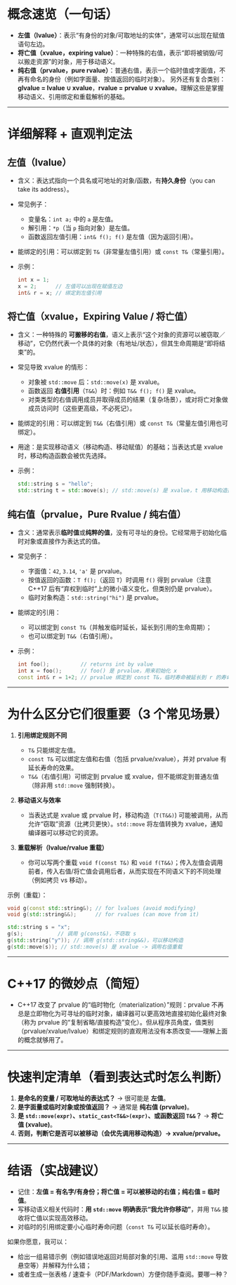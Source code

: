 # 概念速览（一句话）

* **左值（lvalue）**：表示“有身份的对象/可取地址的实体”，通常可以出现在赋值语句左边。
* **将亡值（xvalue，expiring value）**：一种特殊的右值，表示“即将被销毁/可以搬走资源”的对象，用于移动语义。
* **纯右值（prvalue，pure rvalue）**：普通右值，表示一个临时值或字面值，不再有命名的身份（例如字面量、按值返回的临时对象）。
  另外还有复合类别：**glvalue = lvalue ∪ xvalue**，**rvalue = prvalue ∪ xvalue**。理解这些是掌握移动语义、引用绑定和重载解析的基础。

---

# 详细解释 + 直观判定法

## 左值（lvalue）

* 含义：表达式指向一个具名或可地址的对象/函数，有**持久身份**（you can take its address）。
* 常见例子：

  * 变量名：`int a;` 中的 `a` 是左值。
  * 解引用：`*p`（当 `p` 指向对象）是左值。
  * 函数返回左值引用：`int& f(); f()` 是左值（因为返回引用）。
* 能绑定的引用：可以绑定到 `T&`（非常量左值引用）或 `const T&`（常量引用）。
* 示例：

  ```cpp
  int x = 1;
  x = 2;      // 左值可以出现在赋值左边
  int& r = x; // 绑定到左值引用
  ```

## 将亡值（xvalue，Expiring Value / 将亡值）

* 含义：一种特殊的 **可搬移的右值**，语义上表示“这个对象的资源可以被窃取／移动”，它仍然代表一个具体的对象（有地址/状态），但其生命周期是“即将结束”的。
* 常见导致 xvalue 的情形：

  * 对象被 `std::move` 后：`std::move(x)` 是 xvalue。
  * 函数返回 **右值引用**（`T&&`）时：例如 `T&& f(); f()` 是 xvalue。
  * 对类类型的右值调用成员并取得成员的结果（复杂场景），或对将亡对象做成员访问时（这些更高级，不必死记）。
* 能绑定的引用：可以绑定到 `T&&`（右值引用）或 `const T&`（常量左值引用也可绑定）。
* 用途：是实现移动语义（移动构造、移动赋值）的基础；当表达式是 xvalue 时，移动构造函数会被优先选择。
* 示例：

  ```cpp
  std::string s = "hello";
  std::string t = std::move(s); // std::move(s) 是 xvalue，t 用移动构造接管 s 的资源
  ```

## 纯右值（prvalue，Pure Rvalue / 纯右值）

* 含义：通常表示**临时值**或**纯粹的值**，没有可寻址的身份。它经常用于初始化临时对象或直接作为表达式的值。
* 常见例子：

  * 字面值：`42`, `3.14`, `'a'` 是 prvalue。
  * 按值返回的函数：`T f();`（返回 `T`）时调用 `f()` 得到 prvalue（注意 C++17 后有“弃权到临时”上的微小语义变化，但类别仍是 prvalue）。
  * 临时对象构造：`std::string("hi")` 是 prvalue。
* 能绑定的引用：

  * 可以绑定到 `const T&`（并触发临时延长，延长到引用的生命周期）；
  * 也可以绑定到 `T&&`（右值引用）。
* 示例：

  ```cpp
  int foo();          // returns int by value
  int x = foo();      // foo() 是 prvalue，用来初始化 x
  const int& r = 1+2; // prvalue 绑定到 const T&，临时寿命被延长到 r 的寿命
  ```

---

# 为什么区分它们很重要（3 个常见场景）

1. **引用绑定规则不同**

   * `T&` 只能绑定左值。
   * `const T&` 可以绑定左值和右值（包括 prvalue/xvalue），并对 prvalue 有延长寿命的效果。
   * `T&&`（右值引用）可绑定到 prvalue 或 xvalue，但不能绑定到普通左值（除非用 `std::move` 强制转换）。
2. **移动语义与效率**

   * 当表达式是 xvalue 或 prvalue 时，移动构造（`T(T&&)`) 可能被调用，从而允许“窃取”资源（比拷贝更快）。`std::move` 将左值转换为 xvalue，通知编译器可以移动它的资源。
3. **重载解析（lvalue/rvalue 重载）**

   * 你可以写两个重载 `void f(const T&)` 和 `void f(T&&)`；传入左值会调用前者，传入右值/将亡值会调用后者，从而实现在不同语义下的不同处理（例如拷贝 vs 移动）。

示例（重载）：

```cpp
void g(const std::string&); // for lvalues (avoid modifying)
void g(std::string&&);      // for rvalues (can move from it)

std::string s = "x";
g(s);           // 调用 g(const&)，不窃取 s
g(std::string("y")); // 调用 g(std::string&&)，可以移动构造
g(std::move(s)); // std::move(s) 是 xvalue -> 调用右值重载
```

---

# C++17 的微妙点（简短）

* C++17 改变了 prvalue 的“临时物化（materialization）”规则：prvalue 不再总是立即物化为可寻址的临时对象，编译器可以更高效地直接初始化最终对象（称为 prvalue 的“复制省略/直接构造”变化）。但从程序员角度，值类别（prvalue/xvalue/lvalue）和绑定规则的直观用法没有本质改变——理解上面的概念就够用了。

---

# 快速判定清单（看到表达式时怎么判断）

1. **是命名的变量 / 可取地址的表达式？** → 很可能是 **左值**。
2. **是字面量或临时对象或按值返回？** → 通常是 **纯右值 (prvalue)**。
3. **是 `std::move(expr)`、`static_cast<T&&>(expr)`、或函数返回 `T&&`？** → **将亡值 (xvalue)**。
4. **否则，判断它是否可以被移动（会优先调用移动构造）→ xvalue/prvalue。**

---

# 结语（实战建议）

* 记住：**左值 = 有名字/有身份；将亡值 = 可以被移动的右值；纯右值 = 临时值**。
* 写移动语义相关代码时：**用 `std::move` 明确表示“我允许你移动”**，并用 `T&&` 接收将亡值以实现高效移动。
* 对临时的引用绑定要小心临时寿命问题（`const T&` 可以延长临时寿命）。

如果你愿意，我可以：

* 给出一组易错示例（例如错误地返回对局部对象的引用、滥用 `std::move` 导致悬空等）并解释为什么错；
* 或者生成一张表格 / 速查卡（PDF/Markdown）方便你随手查阅。要哪一种？
